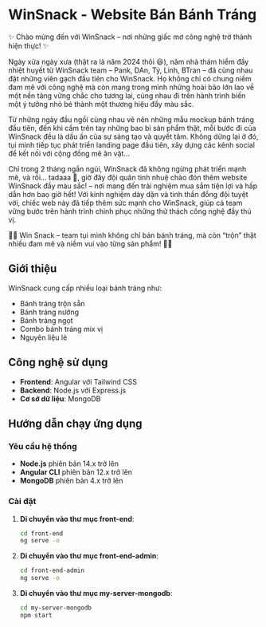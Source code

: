 # WinSnack - Website Bán Bánh Tráng

✨ Chào mừng đến với WinSnack – nơi những giấc mơ công nghệ trở thành hiện thực! ✨

Ngày xửa ngày xưa (thật ra là năm 2024 thôi 😆), năm nhà thám hiểm đầy nhiệt huyết từ WinSnack team – Pank, DAn, Tỷ, Linh, BTran – đã cùng nhau đặt những viên gạch đầu tiên cho WinSnack. Họ không chỉ có chung niềm đam mê với công nghệ mà còn mang trong mình những hoài bão lớn lao về một nền tảng vững chắc cho tương lai, cùng nhau đi trên hành trình biến một ý tưởng nhỏ bé thành một thương hiệu đầy màu sắc.

Từ những ngày đầu ngồi cùng nhau vẽ nên những mẫu mockup bánh tráng đầu tiên, đến khi cầm trên tay những bao bì sản phẩm thật, mỗi bước đi của WinSnack đều là dấu ấn của sự sáng tạo và quyết tâm. Không dừng lại ở đó, tụi mình tiếp tục phát triển landing page đầu tiên, xây dựng các kênh social để kết nối với cộng đồng mê ăn vặt...

Chỉ trong 2 tháng ngắn ngủi, WinSnack đã không ngừng phát triển mạnh mẽ, và rồi… tadaaa 🎉, giờ đây đội quân tinh nhuệ chào đón thêm website WinSnack đầy màu sắc! – nơi mang đến trải nghiệm mua sắm tiện lợi và hấp dẫn hơn bao giờ hết! Với kinh nghiệm dày dặn và tinh thần đồng đội tuyệt vời, chiếc web này đã tiếp thêm sức mạnh cho WinSnack, giúp cả team vững bước trên hành trình chinh phục những thử thách công nghệ đầy thú vị.

💙🚀 Win Snack – team tụi mình không chỉ bán bánh tráng, mà còn “trộn” thật nhiều đam mê và niềm vui vào từng sản phẩm! 💙🥰

## Giới thiệu

WinSnack cung cấp nhiều loại bánh tráng như:

- Bánh tráng trộn sẵn
- Bánh tráng nướng
- Bánh tráng ngọt
- Combo bánh tráng mix vị
- Nguyên liệu lẻ

## Công nghệ sử dụng

- **Frontend**: Angular với Tailwind CSS
- **Backend**: Node.js với Express.js
- **Cơ sở dữ liệu**: MongoDB

## Hướng dẫn chạy ứng dụng

### Yêu cầu hệ thống

- **Node.js** phiên bản 14.x trở lên
- **Angular CLI** phiên bản 12.x trở lên
- **MongoDB** phiên bản 4.x trở lên

### Cài đặt

1. **Di chuyển vào thư mục front-end**:

   ```bash
   cd front-end
   ng serve -o

2. **Di chuyển vào thư mục front-end-admin**:

   ```bash
   cd front-end-admin
   ng serve -o

3. **Di chuyển vào thư mục my-server-mongodb**:

   ```bash
   cd my-server-mongodb
   npm start
